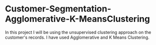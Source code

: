 # Customer-Segmentation-Agglomerative-K-MeansClustering
In this project I will be using the unsupervised clustering approach on the customer's records. I have used Agglomerative and K Means Clustering.
